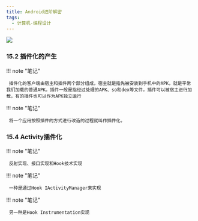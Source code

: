 ```yaml
---
title: Android进阶解密
tags:
  - 计算机-编程设计
---
```


![](https://cdn.weread.qq.com/weread/cover/72/YueWen_31186331/s_YueWen_31186331.jpg)


### 15.2 插件化的产生




!!! note "笔记"

	 插件化的客户端由宿主和插件两个部分组成，宿主就是指先被安装到手机中的APK，就是平常我们加载的普通APK。插件一般是指经过处理的APK、so和dex等文件，插件可以被宿主进行加载，有的插件也可以作为APK独立运行 


!!! note "笔记"

	 将一个应用按照插件的方式进行改造的过程就叫作插件化。 


### 15.4 Activity插件化




!!! note "笔记"

	 反射实现、接口实现和Hook技术实现 


!!! note "笔记"

	 一种是通过Hook IActivityManager来实现 


!!! note "笔记"

	 另一种是Hook Instrumentation实现 

